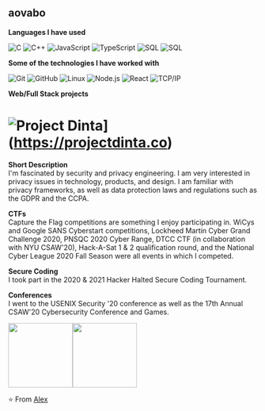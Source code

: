 ## aovabo

**Languages I have used**

![C](https://img.shields.io/badge/-C-000000?style=flat&logo=C)
![C++](https://img.shields.io/badge/-C++-000000?style=flat&logo=C%2B%2B&logoColor=00599C)
![JavaScript](https://img.shields.io/badge/-JavaScript-000000?style=flat&logo=javascript)
![TypeScript](https://img.shields.io/badge/-TypeScript-000000?style=flat&logo=typescript&logoColor=007ACC)
![SQL](https://img.shields.io/badge/-SQL-000000?style=flat&logo=MySQL)
![SQL](https://img.shields.io/badge/-Python-000000?style=flat&logo=python)

**Some of the technologies I have worked with**

![Git](https://img.shields.io/badge/-Git-000000?style=flat&logo=git&logoColor=F05032)
![GitHub](https://img.shields.io/badge/-GitHub-000000?style=flat&logo=github&logoColor=FFFFFF)
![Linux](https://img.shields.io/badge/-Linux-000000?style=flat&logo=linux&logoColor=FCC624)
![Node.js](https://img.shields.io/badge/-Node.js-000000?style=flat&logo=node.js&logoColor=339933)
![React](https://img.shields.io/badge/-React-000000?style=flat&logo=React&logoColor=61DAFB)
![TCP/IP](https://img.shields.io/badge/-TCP/IP-000000?style=flat&logo=cisco&logoColor=white)

**Web/Full Stack projects**

# ![Project Dinta](https://img.shields.io/badge/-🧬&nbsp;&nbsp;Dinta-000000?style=flat)](https://projectdinta.co)  

**Short Description**  
I'm fascinated by security and privacy engineering. I am very interested in privacy issues in technology, products, and design. I am familiar with privacy frameworks, as well as data protection laws and regulations such as the GDPR and the CCPA.

**CTFs**  
Capture the Flag competitions are something I enjoy participating in. WiCys and Google SANS Cyberstart competitions, Lockheed Martin Cyber Grand Challenge 2020, PNSQC 2020 Cyber Range, DTCC CTF (in collaboration with NYU CSAW'20), Hack-A-Sat 1 & 2 qualification round, and the National Cyber League 2020 Fall Season were all events in which I competed.

**Secure Coding**  
I took part in the 2020 & 2021 Hacker Halted Secure Coding Tournament.

**Conferences**  
I went to the USENIX Security '20 conference as well as the 17th Annual CSAW'20 Cybersecurity Conference and Games.

<img align="" height='130px' src="https://github-readme-stats.vercel.app/api?username=aovabo&hide_title=true&show_icons=true&include_all_commits=true&line_height=21&bg_color=0,EC6C6C,FFD479,FFFC79,73FA79&theme=graywhite" /><img align="" height='130px' src="https://github-readme-stats.vercel.app/api/top-langs/?username=aovabo&hide_title=true&layout=compact&bg_color=0,73FA79,73FDFF,7A81FF&theme=graywhite" />

⭐️ From [Alex](https://github.com/aovabo)
